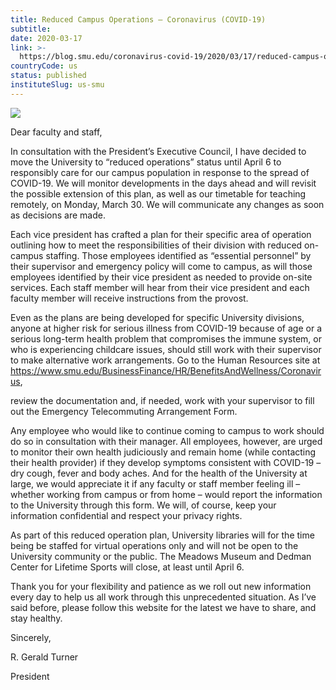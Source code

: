 ```yaml
---
title: Reduced Campus Operations – Coronavirus (COVID-19)
subtitle: 
date: 2020-03-17
link: >-
  https://blog.smu.edu/coronavirus-covid-19/2020/03/17/reduced-campus-operations/
countryCode: us
status: published
instituteSlug: us-smu
---
```

![](https://s3.us-west-2.amazonaws.com/us-west-2.files.campus.edublogs.org/favicon.png)

Dear faculty and staff,

In consultation with the President’s Executive Council, I have decided to move the University to “reduced operations” status until April 6 to responsibly care for our campus population in response to the spread of COVID-19. We will monitor developments in the days ahead and will revisit the possible extension of this plan, as well as our timetable for teaching remotely, on Monday, March 30. We will communicate any changes as soon as decisions are made.

Each vice president has crafted a plan for their specific area of operation outlining how to meet the responsibilities of their division with reduced on-campus staffing. Those employees identified as “essential personnel” by their supervisor and emergency policy will come to campus, as will those employees identified by their vice president as needed to provide on-site services. Each staff member will hear from their vice president and each faculty member will receive instructions from the provost.

Even as the plans are being developed for specific University divisions, anyone at higher risk for serious illness from COVID-19 because of age or a serious long-term health problem that compromises the immune system, or who is experiencing childcare issues, should still work with their supervisor to make alternative work arrangements. Go to the Human Resources site at https://www.smu.edu/BusinessFinance/HR/BenefitsAndWellness/Coronavirus,

review the documentation and, if needed, work with your supervisor to fill out the Emergency Telecommuting Arrangement Form.

Any employee who would like to continue coming to campus to work should do so in consultation with their manager. All employees, however, are urged to monitor their own health judiciously and remain home (while contacting their health provider) if they develop symptoms consistent with COVID-19 – dry cough, fever and body aches. And for the health of the University at large, we would appreciate it if any faculty or staff member feeling ill – whether working from campus or from home – would report the information to the University through this form. We will, of course, keep your information confidential and respect your privacy rights.

As part of this reduced operation plan, University libraries will for the time being be staffed for virtual operations only and will not be open to the University community or the public. The Meadows Museum and Dedman Center for Lifetime Sports will close, at least until April 6.

Thank you for your flexibility and patience as we roll out new information every day to help us all work through this unprecedented situation. As I’ve said before, please follow this website for the latest we have to share, and stay healthy.

Sincerely,

R. Gerald Turner

President
